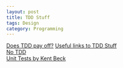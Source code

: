 ```yaml
---
layout: post
title: TDD Stuff
tags: Design
category: Programming
---
```

[Does TDD pay off?](http://biblio.gdinwiddie.com/biblio/StudiesOfTestDrivenDevelopment)
[Useful links to TDD Stuff](http://securesoftwaredev.com/software-development/test-driven-development/)  
[No TDD](https://blogs.msdn.microsoft.com/ericgu/2017/06/22/notdd/)  
[Unit Tests by Kent Beck](https://www.facebook.com/notes/kent-beck/unit-tests/1726369154062608/)  

